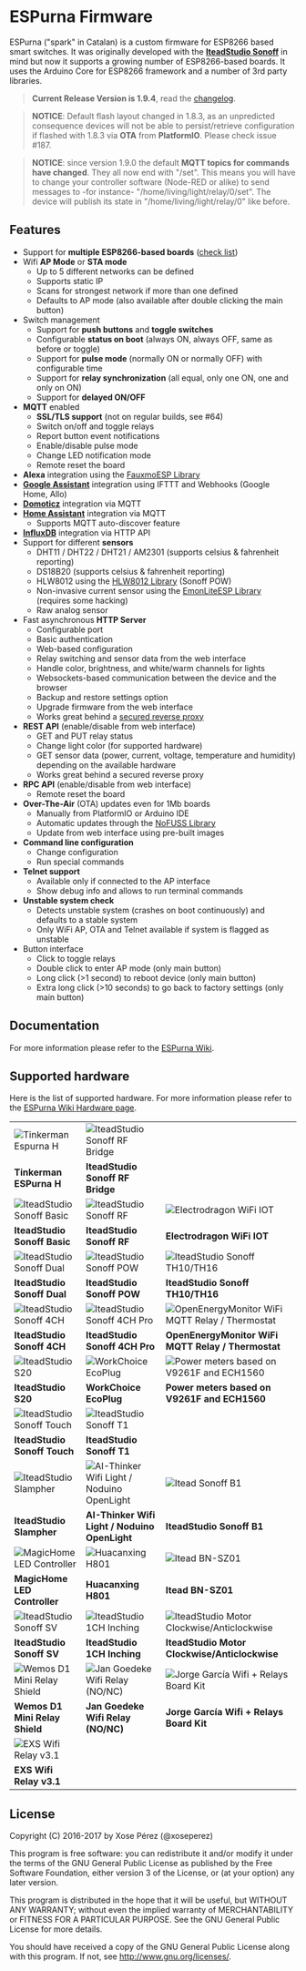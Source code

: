 # ESPurna Firmware

ESPurna ("spark" in Catalan) is a custom firmware for ESP8266 based smart switches.
It was originally developed with the **[IteadStudio Sonoff](https://www.itead.cc/sonoff-wifi-wireless-switch.html)** in mind but now it supports a growing number of ESP8266-based boards.
It uses the Arduino Core for ESP8266 framework and a number of 3rd party libraries.

> **Current Release Version is 1.9.4**, read the [changelog](https://bitbucket.org/xoseperez/espurna/src/master/CHANGELOG.md).

> **NOTICE**: Default flash layout changed in 1.8.3, as an unpredicted consequence devices will not be able to persist/retrieve configuration if flashed with 1.8.3 via **OTA** from **PlatformIO**. Please check issue #187.

> **NOTICE**: since version 1.9.0 the default **MQTT topics for commands have changed**. They all now end with "/set". This means you will have to change your controller software (Node-RED or alike) to send messages to -for instance- "/home/living/light/relay/0/set". The device will publish its state in "/home/living/light/relay/0" like before.

## Features

* Support for **multiple ESP8266-based boards** ([check list](https://bitbucket.org/xoseperez/espurna/wiki/Hardware))
* Wifi **AP Mode** or **STA mode**
    * Up to 5 different networks can be defined
    * Supports static IP
    * Scans for strongest network if more than one defined
    * Defaults to AP mode (also available after double clicking the main button)
* Switch management
    * Support for **push buttons** and **toggle switches**
    * Configurable **status on boot** (always ON, always OFF, same as before or toggle)
    * Support for **pulse mode** (normally ON or normally OFF) with configurable time
    * Support for **relay synchronization** (all equal, only one ON, one and only on ON)
    * Support for **delayed ON/OFF**
* **MQTT** enabled
    * **SSL/TLS support** (not on regular builds, see #64)
    * Switch on/off and toggle relays
    * Report button event notifications
    * Enable/disable pulse mode
    * Change LED notification mode
    * Remote reset the board
* **Alexa** integration using the [FauxmoESP Library](https://bitbucket.org/xoseperez/fauxmoesp)
* [**Google Assistant**](http://tinkerman.cat/using-google-assistant-control-your-esp8266-devices/) integration using IFTTT and Webhooks (Google Home, Allo)
* [**Domoticz**](https://domoticz.com/) integration via MQTT
* [**Home Assistant**](https://home-assistant.io/) integration via MQTT
    * Supports MQTT auto-discover feature
* [**InfluxDB**](https://www.influxdata.com/) integration via HTTP API
* Support for different **sensors**
    * DHT11 / DHT22 / DHT21 / AM2301 (supports celsius & fahrenheit reporting)
    * DS18B20 (supports celsius & fahrenheit reporting)
    * HLW8012 using the [HLW8012 Library](https://bitbucket.org/xoseperez/hlw8012) (Sonoff POW)
    * Non-invasive current sensor using the [EmonLiteESP Library](https://bitbucket.org/xoseperez/emonliteesp) (requires some hacking)
    * Raw analog sensor
* Fast asynchronous **HTTP Server**
    * Configurable port
    * Basic authentication
    * Web-based configuration
    * Relay switching and sensor data from the web interface
    * Handle color, brightness, and white/warm channels for lights
    * Websockets-based communication between the device and the browser
    * Backup and restore settings option
    * Upgrade firmware from the web interface
    * Works great behind a [secured reverse proxy](http://tinkerman.cat/secure-remote-access-to-your-iot-devices/)
* **REST API** (enable/disable from web interface)
    * GET and PUT relay status
    * Change light color (for supported hardware)
    * GET sensor data (power, current, voltage, temperature and humidity) depending on the available hardware
    * Works great behind a secured reverse proxy
* **RPC API** (enable/disable from web interface)
    * Remote reset the board
* **Over-The-Air** (OTA) updates even for 1Mb boards
    * Manually from PlatformIO or Arduino IDE
    * Automatic updates through the [NoFUSS Library](https://bitbucket.org/xoseperez/nofuss)
    * Update from web interface using pre-built images
* **Command line configuration**
    * Change configuration
    * Run special commands
* **Telnet support**
    * Available only if connected to the AP interface
    * Show debug info and allows to run terminal commands
* **Unstable system check**
    * Detects unstable system (crashes on boot continuously) and defaults to a stable system
    * Only WiFi AP, OTA and Telnet available if system is flagged as unstable
* Button interface
    * Click to toggle relays
    * Double click to enter AP mode (only main button)
    * Long click (>1 second) to reboot device (only main button)
    * Extra long click (>10 seconds) to go back to factory settings (only main button)

## Documentation

For more information please refer to the [ESPurna Wiki](https://bitbucket.org/xoseperez/espurna/wiki/Home).

## Supported hardware

Here is the list of supported hardware. For more information please refer to the [ESPurna Wiki Hardware page](https://bitbucket.org/xoseperez/espurna/wiki/Hardware).

||||
|---|---|---|
|![Tinkerman Espurna H](images/devices/tinkerman-espurna-h.jpg)|![IteadStudio Sonoff RF Bridge](images/devices/itead-sonoff-rfbridge.jpg)||
|**Tinkerman ESPurna H**|**IteadStudio Sonoff RF Bridge**||
|![IteadStudio Sonoff Basic](images/devices/itead-sonoff-basic.jpg)|![IteadStudio Sonoff RF](images/devices/itead-sonoff-rf.jpg)|![Electrodragon WiFi IOT](images/devices/electrodragon-wifi-iot.jpg)|
|**IteadStudio Sonoff Basic**|**IteadStudio Sonoff RF**|**Electrodragon WiFi IOT**|
|![IteadStudio Sonoff Dual](images/devices/itead-sonoff-dual.jpg)|![IteadStudio Sonoff POW](images/devices/itead-sonoff-pow.jpg)|![IteadStudio Sonoff TH10/TH16](images/devices/itead-sonoff-th.jpg)|
|**IteadStudio Sonoff Dual**|**IteadStudio Sonoff POW**|**IteadStudio Sonoff TH10/TH16**|
|![IteadStudio Sonoff 4CH](images/devices/itead-sonoff-4ch.jpg)|![IteadStudio Sonoff 4CH Pro](images/devices/itead-sonoff-4ch-pro.jpg)|![OpenEnergyMonitor WiFi MQTT Relay / Thermostat](images/devices/openenergymonitor-mqtt-relay.jpg)|
|**IteadStudio Sonoff 4CH**|**IteadStudio Sonoff 4CH Pro**|**OpenEnergyMonitor WiFi MQTT Relay / Thermostat**|
|![IteadStudio S20](images/devices/itead-s20.jpg)|![WorkChoice EcoPlug](images/devices/workchoice-ecoplug.jpg)|![Power meters based on V9261F and ECH1560](images/devices/generic-v9261f.jpg)|
|**IteadStudio S20**|**WorkChoice EcoPlug**|**Power meters based on V9261F and ECH1560**|
|![IteadStudio Sonoff Touch](images/devices/itead-sonoff-touch.jpg)|![IteadStudio Sonoff T1](images/devices/itead-sonoff-t1.jpg)||
|**IteadStudio Sonoff Touch**|**IteadStudio Sonoff T1**||
|![IteadStudio Slampher](images/devices/itead-slampher.jpg)|![AI-Thinker Wifi Light / Noduino OpenLight](images/devices/aithinker-ai-light.jpg)|![Itead Sonoff B1](images/devices/itead-sonoff-b1.jpg)|
|**IteadStudio Slampher**|**AI-Thinker Wifi Light / Noduino OpenLight**|**IteadStudio Sonoff B1**|
|![MagicHome LED Controller](images/devices/magichome-led-controller.jpg)|![Huacanxing H801](images/devices/huacanxing-h801.jpg)|![Itead BN-SZ01](images/devices/itead-bn-sz01.jpg)|
|**MagicHome LED Controller**|**Huacanxing H801**|**Itead BN-SZ01**|
|![IteadStudio Sonoff SV](images/devices/itead-sonoff-sv.jpg)|![IteadStudio 1CH Inching](images/devices/itead-1ch-inching.jpg)|![IteadStudio Motor Clockwise/Anticlockwise](images/devices/itead-motor.jpg)|
|**IteadStudio Sonoff SV**|**IteadStudio 1CH Inching**|**IteadStudio Motor Clockwise/Anticlockwise**|
|![Wemos D1 Mini Relay Shield](images/devices/wemos-d1-mini-relayshield.jpg)|![Jan Goedeke Wifi Relay (NO/NC)](images/devices/jangoe-wifi-relay.png)|![Jorge García Wifi + Relays Board Kit](images/devices/jorgegarcia-wifi-relays.jpg)|
|**Wemos D1 Mini Relay Shield**|**Jan Goedeke Wifi Relay (NO/NC)**|**Jorge García Wifi + Relays Board Kit**|
|![EXS Wifi Relay v3.1](images/devices/exs-wifi-relay-v31.jpg)|||
|**EXS Wifi Relay v3.1**|||

## License

Copyright (C) 2016-2017 by Xose Pérez (@xoseperez)

This program is free software: you can redistribute it and/or modify
it under the terms of the GNU General Public License as published by
the Free Software Foundation, either version 3 of the License, or
(at your option) any later version.

This program is distributed in the hope that it will be useful,
but WITHOUT ANY WARRANTY; without even the implied warranty of
MERCHANTABILITY or FITNESS FOR A PARTICULAR PURPOSE.  See the
GNU General Public License for more details.

You should have received a copy of the GNU General Public License
along with this program.  If not, see <http://www.gnu.org/licenses/>.
